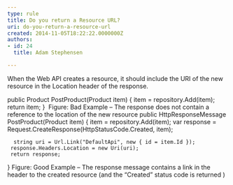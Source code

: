 ```yaml
---
type: rule
title: Do you return a Resource URL?
uri: do-you-return-a-resource-url
created: 2014-11-05T18:22:22.0000000Z
authors:
- id: 24
  title: Adam Stephensen

---
```


When the Web API creates a resource, it should include the URI of the new resource in the Location header of the response.​
 
public Product PostProduct(Product item)
 {
 item = repository.Add(item);
 return item;
 } ​
Figure: Bad Example – The response does not contain a reference to the location of the new resource 
public HttpResponseMessage PostProduct(Product item)
 {
     item = repository.Add(item);
     var response = Request.CreateResponse(HttpStatusCode.Created, item);

      string uri = Url.Link("DefaultApi", new { id = item.Id });
     response.Headers.Location = new Uri(uri);
     return response;
 }
Figure: Good Example – The response message contains a link in the header to the created resource (and the “Created” status code is returned )​
